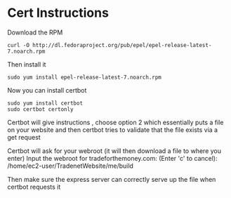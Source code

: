 # Cert Instructions

Download the RPM

	curl -O http://dl.fedoraproject.org/pub/epel/epel-release-latest-7.noarch.rpm

Then install it

	sudo yum install epel-release-latest-7.noarch.rpm
	
Now you can install certbot

	sudo yum install certbot
	sudo certbot certonly

Certbot will give instructions , choose option 2 which essentially puts a file on your website and then certbot tries to validate that the file exists via a get request

Certbot will ask for your webroot (it will then download a file to where you enter)
Input the webroot for tradeforthemoney.com: (Enter 'c' to cancel): /home/ec2-user/TradenetWebsite/me/build

Then make sure the express server can correctly serve up the file when certbot requests it
